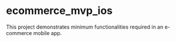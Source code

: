 # ecommerce_mvp_ios
This project demonstrates minimum functionalities required in an e-commerce mobile app.
